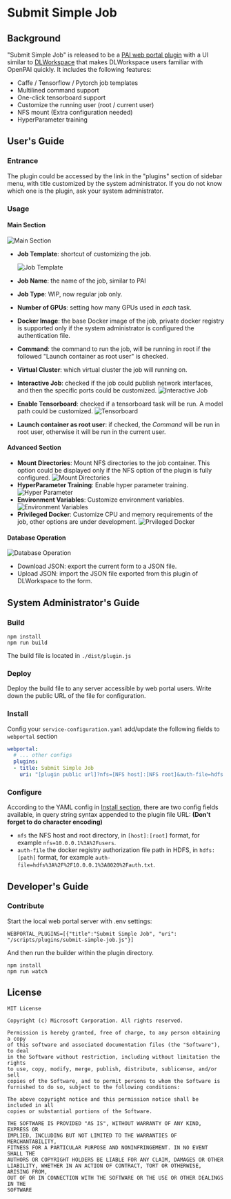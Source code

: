 # Submit Simple Job

## Background

"Submit Simple Job" is released to be a [PAI web portal plugin](../../docs/webportal/PLUGINS.md) with a UI similar to [DLWorkspace](https://github.com/Microsoft/DLWorkspace) that makes DLWorkspace users familiar with OpenPAI quickly. It includes the following features:

- Caffe / Tensorflow / Pytorch job templates
- Multilined command support
- One-click tensorboard support
- Customize the running user (root / current user)
- NFS mount (Extra configuration needed)
- HyperParameter training

## User's Guide

### Entrance

The plugin could be accessed by the link in the "plugins" section of sidebar menu, with title customized by the system administrator. If you do not know which one is the plugin, ask your system administrator.

### Usage

#### Main Section

![Main Section](docs/main-section.png)

- **Job Template**: shortcut of customizing the job.
    
    ![Job Template](docs/job-template.png)

- **Job Name**: the name of the job, similar to PAI

- **Job Type**: WIP, now regular job only.
- **Number of GPUs**: setting how many GPUs used in *each* task.
- **Docker Image**: the base Docker image of the job, private docker registry is supported only if the system administrator is configured the authentication file.
- **Command**: the command to run the job, will be running in root if the followed "Launch container as root user" is checked.
- **Virtual Cluster**: which virtual cluster the job will running on.
- **Interactive Job**: checked if the job could publish network interfaces, and then the specific ports could be customized. ![Interactive Job](docs/interactive-job.png)
- **Enable Tensorboard**: checked if a tensorboard task will be run. A model path could be customized. ![Tensorboard](docs/tensorboard.png)
- **Launch container as root user**: if checked, the *Command* will be run in root user, otherwise it will be run in the current user.

#### Advanced Section

- **Mount Directories**: Mount NFS directories to the job container. This option could be displayed only if the NFS option of the plugin is fully configured. ![Mount Directories](docs/mount-directories.png)
- **HyperParameter Training**: Enable hyper parameter training. ![Hyper Parameter](docs/hyper-parameter.png)
- **Environment Variables**: Customize environment variables. ![Environment Variables](docs/environment-variables.png)
- **Privileged Docker**: Customize CPU and memory requirements of the job, other options are under development. ![Prvileged Docker](docs/privileged-docker.png)

#### Database Operation

![Database Operation](docs/database-operation.png)

- Download JSON: export the current form to a JSON file.
- Upload JSON: import the JSON file exported from this plugin of DLWorkspace to the form.

## System Administrator's Guide

### Build

    npm install
    npm run build
    

The build file is located in `./dist/plugin.js`

### Deploy

Deploy the build file to any server accessible by web portal users. Write down the public URL of the file for configuration.

### Install

Config your `service-configuration.yaml` add/update the following fields to `webportal` section

```YAML
webportal:
  # ... other configs
  plugins:
  - title: Submit Simple Job
    uri: "[plugin public url]?nfs=[NFS host]:[NFS root]&auth-file=hdfs:[hdfs uri]"
```

### Configure

According to the YAML config in [Install section](#install), there are two config fields available, in query string syntax appended to the plugin file URL: **(Don't forget to do character encoding)**

- `nfs` the NFS host and root directory, in `[host]:[root]` format, for example `nfs=10.0.0.1%3A%2Fusers`.
- `auth-file` the docker registry authorization file path in HDFS, in `hdfs:[path]` format, for example `auth-file=hdfs%3A%2F%2F10.0.0.1%3A8020%2Fauth.txt`.

## Developer's Guide

### Contribute

Start the local web portal server with .env settings:

    WEBPORTAL_PLUGINS=[{"title":"Submit Simple Job", "uri": "/scripts/plugins/submit-simple-job.js"}]
    

And then run the builder within the plugin directory.

    npm install
    npm run watch
    

## License

    MIT License
    
    Copyright (c) Microsoft Corporation. All rights reserved.
    
    Permission is hereby granted, free of charge, to any person obtaining a copy
    of this software and associated documentation files (the "Software"), to deal
    in the Software without restriction, including without limitation the rights
    to use, copy, modify, merge, publish, distribute, sublicense, and/or sell
    copies of the Software, and to permit persons to whom the Software is
    furnished to do so, subject to the following conditions:
    
    The above copyright notice and this permission notice shall be included in all
    copies or substantial portions of the Software.
    
    THE SOFTWARE IS PROVIDED "AS IS", WITHOUT WARRANTY OF ANY KIND, EXPRESS OR
    IMPLIED, INCLUDING BUT NOT LIMITED TO THE WARRANTIES OF MERCHANTABILITY,
    FITNESS FOR A PARTICULAR PURPOSE AND NONINFRINGEMENT. IN NO EVENT SHALL THE
    AUTHORS OR COPYRIGHT HOLDERS BE LIABLE FOR ANY CLAIM, DAMAGES OR OTHER
    LIABILITY, WHETHER IN AN ACTION OF CONTRACT, TORT OR OTHERWISE, ARISING FROM,
    OUT OF OR IN CONNECTION WITH THE SOFTWARE OR THE USE OR OTHER DEALINGS IN THE
    SOFTWARE